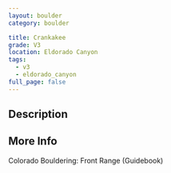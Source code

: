 ```yaml
---
layout: boulder
category: boulder

title: Crankakee
grade: V3
location: Eldorado Canyon
tags:
  - v3
  - eldorado_canyon
full_page: false
---
```


## Description


## More Info
Colorado Bouldering: Front Range (Guidebook)
